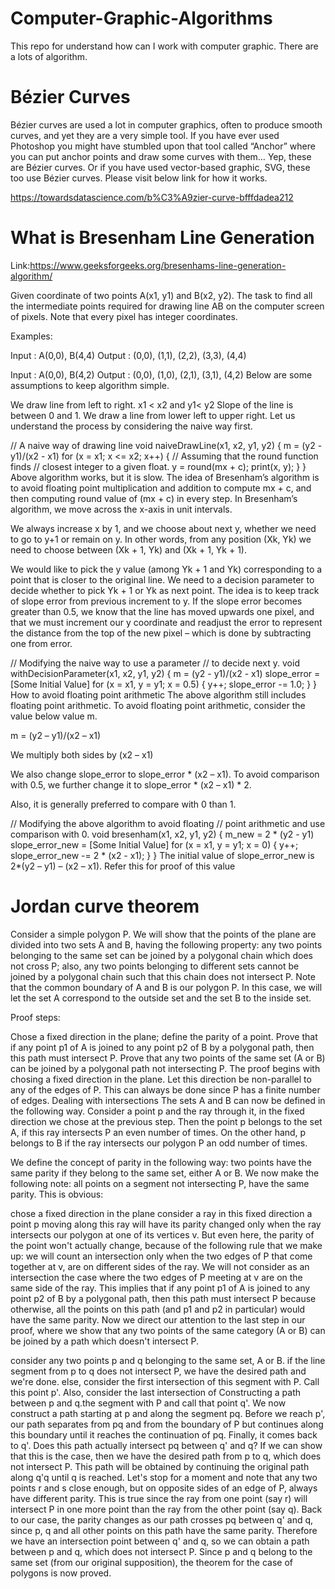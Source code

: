 # Computer-Graphic-Algorithms
This repo for understand how can I work  with computer graphic. There are a lots of algorithm.

# Bézier Curves
Bézier curves are used a lot in computer graphics, often to produce smooth curves, and yet they are a very simple tool. If you have ever used Photoshop you might have stumbled upon that tool called “Anchor” where you can put anchor points and draw some curves with them… Yep, these are Bézier curves. Or if you have used vector-based graphic, SVG, these too use Bézier curves. Please visit below link for how it works.

https://towardsdatascience.com/b%C3%A9zier-curve-bfffdadea212

# What is Bresenham Line Generation
Link:https://www.geeksforgeeks.org/bresenhams-line-generation-algorithm/

Given coordinate of two points A(x1, y1) and B(x2, y2). The task to find all the intermediate points required for drawing line AB on the computer screen of pixels. Note that every pixel has integer coordinates.

Examples:

Input : A(0,0), B(4,4) Output : (0,0), (1,1), (2,2), (3,3), (4,4)

Input : A(0,0), B(4,2) Output : (0,0), (1,0), (2,1), (3,1), (4,2) Below are some assumptions to keep algorithm simple.

We draw line from left to right. x1 < x2 and y1< y2 Slope of the line is between 0 and 1. We draw a line from lower left to upper right. Let us understand the process by considering the naive way first.

// A naive way of drawing line void naiveDrawLine(x1, x2, y1, y2) { m = (y2 - y1)/(x2 - x1) for (x = x1; x <= x2; x++) {
// Assuming that the round function finds // closest integer to a given float. y = round(mx + c);
print(x, y); } } Above algorithm works, but it is slow. The idea of Bresenham’s algorithm is to avoid floating point multiplication and addition to compute mx + c, and then computing round value of (mx + c) in every step. In Bresenham’s algorithm, we move across the x-axis in unit intervals.

We always increase x by 1, and we choose about next y, whether we need to go to y+1 or remain on y. In other words, from any position (Xk, Yk) we need to choose between (Xk + 1, Yk) and (Xk + 1, Yk + 1).

We would like to pick the y value (among Yk + 1 and Yk) corresponding to a point that is closer to the original line. We need to a decision parameter to decide whether to pick Yk + 1 or Yk as next point. The idea is to keep track of slope error from previous increment to y. If the slope error becomes greater than 0.5, we know that the line has moved upwards one pixel, and that we must increment our y coordinate and readjust the error to represent the distance from the top of the new pixel – which is done by subtracting one from error.

// Modifying the naive way to use a parameter // to decide next y. void withDecisionParameter(x1, x2, y1, y2) { m = (y2 - y1)/(x2 - x1) slope_error = [Some Initial Value] for (x = x1, y = y1; x = 0.5)
{
y++;
slope_error -= 1.0;
} } How to avoid floating point arithmetic The above algorithm still includes floating point arithmetic. To avoid floating point arithmetic, consider the value below value m.

m = (y2 – y1)/(x2 – x1)

We multiply both sides by (x2 – x1)

We also change slope_error to slope_error * (x2 – x1). To avoid comparison with 0.5, we further change it to slope_error * (x2 – x1) * 2.

Also, it is generally preferred to compare with 0 than 1.

// Modifying the above algorithm to avoid floating // point arithmetic and use comparison with 0. void bresenham(x1, x2, y1, y2) { m_new = 2 * (y2 - y1) slope_error_new = [Some Initial Value] for (x = x1, y = y1; x = 0)
{
y++;
slope_error_new -= 2 * (x2 - x1);
} } The initial value of slope_error_new is 2*(y2 – y1) – (x2 – x1). Refer this for proof of this value

# Jordan curve theorem

Consider a simple polygon P. We will show that the points of the plane are divided into two sets A and B, having the following property: any two points belonging to the same set can be joined by a polygonal chain which does not cross P; also, any two points belonging to different sets cannot be joined by a polygonal chain such that this chain does not intersect P. Note that the common boundary of A and B is our polygon P. In this case, we will let the set A correspond to the outside set and the set B to the inside set. 

Proof steps: 

Chose a fixed direction in the plane; define the parity of a point.
Prove that if any point p1 of A is joined to any point p2 of B by a polygonal path, then this path must intersect P.
Prove that any two points of the same set (A or B) can be joined by a polygonal path not intersecting P.
The proof begins with chosing a fixed direction in the plane. Let this direction be non-parallel to any of the edges of P. This can always be done since P has a finite number of edges. 
Dealing with intersections 
The sets A and B can now be defined in the following way. Consider a point p and the ray through it, in the fixed direction we chose at the previous step. Then the point p belongs to the set A, if this ray intersects P an even number of times. On the other hand, p belongs to B if the ray intersects our polygon P an odd number of times. 

We define the concept of parity in the following way: two points have the same parity if they belong to the same set, either A or B. 
We now make the following note: all points on a segment not intersecting P, have the same parity. This is obvious: 

chose a fixed direction in the plane
consider a ray in this fixed direction
a point p moving along this ray will have its parity changed only when the ray intersects our polygon at one of its vertices v. But even here, the parity of the point won't actually change, because of the following rule that we make up:  we will count an intersection only when the two edges of P that come together at v, are on different sides of the ray. We will not consider as an intersection the case where the two edges of P meeting at v are on the same side of the ray. 
This implies that if any point p1 of A is joined to any point p2 of B by a polygonal path, then this path must intersect P because otherwise, all the points on this path (and p1 and p2 in particular) would have the same parity. 
 Now we direct our attention to the last step in our proof, where we show that any two points of the same category (A or B) can be joined by a path which doesn't intersect P. 

consider any two points p and q belonging to the same set, A or B.
if the line segment from p to q does not intersect P, we have the desired path and we're done.
else, consider the first intersection of this segment with P. Call this point p'. Also, consider the last intersection of Constructing a path between p and q.the segment with P and call that point q'. We now construct a path starting at p and along the segment pq. Before we reach p', our path separates from pq and from the boundary of P but continues along this boundary until it reaches the continuation of pq. Finally, it comes back to q'. Does this path actually intersect pq between q' and q? If we can show that this is the case, then we have the desired path from p to q, which does not intersect P. This path will be obtained by continuing the original path along q'q until q is reached. Let's stop for a moment and note that any two points r and s close enough, but on opposite sides of an edge of P, always have different parity. This is true since the ray from one point (say r) will intersect P in one more point than the ray from the other point (say q). Back to our case, the parity changes as our path crosses pq between q' and q, since p, q and all other points on this path have the same parity. Therefore we have an intersection point between q' and q, so we can obtain a path between p and q, which does not intersect P. Since p and q belong to the same set (from our original supposition), the theorem for the case of polygons is now proved.
